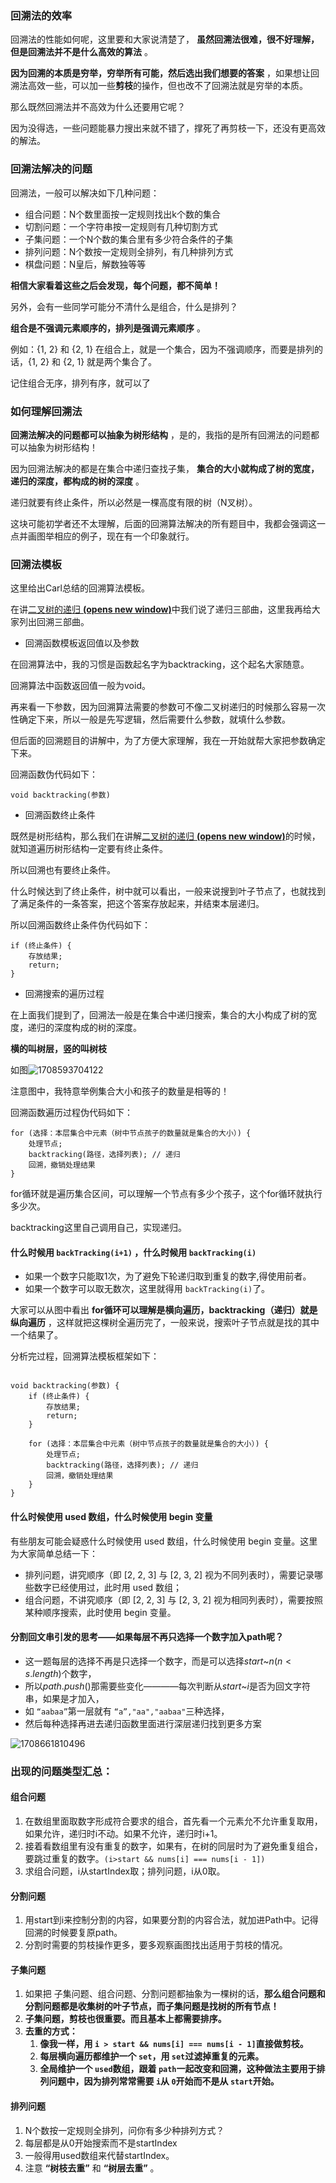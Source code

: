 ### 回溯法的效率

回溯法的性能如何呢，这里要和大家说清楚了， **虽然回溯法很难，很不好理解，但是回溯法并不是什么高效的算法** 。

 **因为回溯的本质是穷举，穷举所有可能，然后选出我们想要的答案** ，如果想让回溯法高效一些，可以加一些**剪枝**的操作，但也改不了回溯法就是穷举的本质。

那么既然回溯法并不高效为什么还要用它呢？

因为没得选，一些问题能暴力搜出来就不错了，撑死了再剪枝一下，还没有更高效的解法。

### 回溯法解决的问题

回溯法，一般可以解决如下几种问题：

* 组合问题：N个数里面按一定规则找出k个数的集合
* 切割问题：一个字符串按一定规则有几种切割方式
* 子集问题：一个N个数的集合里有多少符合条件的子集
* 排列问题：N个数按一定规则全排列，有几种排列方式
* 棋盘问题：N皇后，解数独等等

**相信大家看着这些之后会发现，每个问题，都不简单！**

另外，会有一些同学可能分不清什么是组合，什么是排列？

 **组合是不强调元素顺序的，排列是强调元素顺序** 。

例如：{1, 2} 和 {2, 1} 在组合上，就是一个集合，因为不强调顺序，而要是排列的话，{1, 2} 和 {2, 1} 就是两个集合了。

记住组合无序，排列有序，就可以了

### 如何理解回溯法

 **回溯法解决的问题都可以抽象为树形结构** ，是的，我指的是所有回溯法的问题都可以抽象为树形结构！

因为回溯法解决的都是在集合中递归查找子集， **集合的大小就构成了树的宽度，递归的深度，都构成的树的深度** 。

递归就要有终止条件，所以必然是一棵高度有限的树（N叉树）。

这块可能初学者还不太理解，后面的回溯算法解决的所有题目中，我都会强调这一点并画图举相应的例子，现在有一个印象就行。

### 回溯法模板

这里给出Carl总结的回溯算法模板。

在讲[二叉树的递归 **(opens new window)**](https://programmercarl.com/%E4%BA%8C%E5%8F%89%E6%A0%91%E7%9A%84%E9%80%92%E5%BD%92%E9%81%8D%E5%8E%86.html)中我们说了递归三部曲，这里我再给大家列出回溯三部曲。

* 回溯函数模板返回值以及参数

在回溯算法中，我的习惯是函数起名字为backtracking，这个起名大家随意。

回溯算法中函数返回值一般为void。

再来看一下参数，因为回溯算法需要的参数可不像二叉树递归的时候那么容易一次性确定下来，所以一般是先写逻辑，然后需要什么参数，就填什么参数。

但后面的回溯题目的讲解中，为了方便大家理解，我在一开始就帮大家把参数确定下来。

回溯函数伪代码如下：

```text
void backtracking(参数)
```

* 回溯函数终止条件

既然是树形结构，那么我们在讲解[二叉树的递归 **(opens new window)**](https://programmercarl.com/%E4%BA%8C%E5%8F%89%E6%A0%91%E7%9A%84%E9%80%92%E5%BD%92%E9%81%8D%E5%8E%86.html)的时候，就知道遍历树形结构一定要有终止条件。

所以回溯也有要终止条件。

什么时候达到了终止条件，树中就可以看出，一般来说搜到叶子节点了，也就找到了满足条件的一条答案，把这个答案存放起来，并结束本层递归。

所以回溯函数终止条件伪代码如下：

```text
if (终止条件) {
    存放结果;
    return;
}
```

* 回溯搜索的遍历过程

在上面我们提到了，回溯法一般是在集合中递归搜索，集合的大小构成了树的宽度，递归的深度构成的树的深度。

**横的叫树层，竖的叫树枝**

如图![1708593704122](image/回溯的本质/1708593704122.png)

注意图中，我特意举例集合大小和孩子的数量是相等的！

回溯函数遍历过程伪代码如下：

```text
for (选择：本层集合中元素（树中节点孩子的数量就是集合的大小）) {
    处理节点;
    backtracking(路径，选择列表); // 递归
    回溯，撤销处理结果
}
```

for循环就是遍历集合区间，可以理解一个节点有多少个孩子，这个for循环就执行多少次。

backtracking这里自己调用自己，实现递归。

#### 什么时候用 `backTracking(i+1)` ，什么时候用 `backTracking(i)`

- 如果一个数字只能取$1$次，为了避免下轮递归取到重复的数字,得使用前者。
- 如果一个数字可以取无数次，这里就得用 `backTracking(i)`了。

大家可以从图中看出 **for循环可以理解是横向遍历，backtracking（递归）就是纵向遍历** ，这样就把这棵树全遍历完了，一般来说，搜索叶子节点就是找的其中一个结果了。

分析完过程，回溯算法模板框架如下：

```text

void backtracking(参数) {
    if (终止条件) {
        存放结果;
        return;
    }

    for (选择：本层集合中元素（树中节点孩子的数量就是集合的大小）) {
        处理节点;
        backtracking(路径，选择列表); // 递归
        回溯，撤销处理结果
    }
}

```

#### 什么时候使用 used 数组，什么时候使用 begin 变量

有些朋友可能会疑惑什么时候使用 used 数组，什么时候使用 begin 变量。这里为大家简单总结一下：

- 排列问题，讲究顺序（即 [2, 2, 3] 与 [2, 3, 2] 视为不同列表时），需要记录哪些数字已经使用过，此时用 used 数组；
- 组合问题，不讲究顺序（即 [2, 2, 3] 与 [2, 3, 2] 视为相同列表时），需要按照某种顺序搜索，此时使用 begin 变量。

#### 分割回文串引发的思考——如果每层不再只选择一个数字加入path呢？

* 这一题每层的选择不再是只选择一个数字，而是可以选择$start$\~$n(n<s.length)$个数字，
* 所以$path.push()$那需要些变化————每次判断从$start$\~$i$是否为回文字符串，如果是才加入，
* 如 `“aabaa”`第一层就有 `“a”,"aa","aabaa"`三种选择，
* 然后每种选择再进去递归函数里面进行深层递归找到更多方案

![1708661810496](image/回溯的本质/1708661810496.png)

### 出现的问题类型汇总：

#### 组合问题

1. 在数组里面取数字形成符合要求的组合，首先看一个元素允不允许重复取用，如果允许，递归时i不动。如果不允许，递归时i+1。
2. 接着看数组里有没有重复的数字，如果有，在树的同层时为了避免重复组合，要跳过重复的数字。`(i>start && nums[i] === nums[i - 1])`
3. 求组合问题，i从startIndex取；排列问题，i从0取。

#### 分割问题

1. 用start到i来控制分割的内容，如果要分割的内容合法，就加进Path中。记得回溯的时候要复原path。
2. 分割时需要的剪枝操作更多，要多观察画图找出适用于剪枝的情况。

#### 子集问题

1. 如果把 子集问题、组合问题、分割问题都抽象为一棵树的话，**那么组合问题和分割问题都是收集树的叶子节点，而子集问题是找树的所有节点！**
2. **子集问题，剪枝也很重要。**而且基本上都需要**排序。**
3. **去重的方式：**
   1. **像我一样，用 `i > start && nums[i] === nums[i - 1]`直接做剪枝。**
   2. **每层横向遍历都维护一个 `set`，用 `set`过滤掉重复的元素。**
   3. **全局维护一个 `used`数组，跟着 `path`一起改变和回溯，这种做法主要用于排列问题中，因为排列常常需要 `i`从 `0`开始而不是从 `start`开始。**

#### 排列问题

1. N个数按一定规则全排列，问你有多少种排列方式？
2. 每层都是从0开始搜索而不是startIndex
3. 一般得用used数组来代替startIndex。
4. 注意 **“树枝去重”** 和 **“树层去重”** 。

